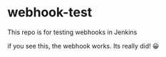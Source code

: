 # webhook-test
This repo is for testing webhooks in Jenkins

if you see this, the webhook works. Its really did! 😀
